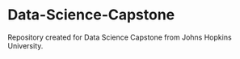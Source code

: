 # Data-Science-Capstone
Repository created for Data Science Capstone from Johns Hopkins University.
